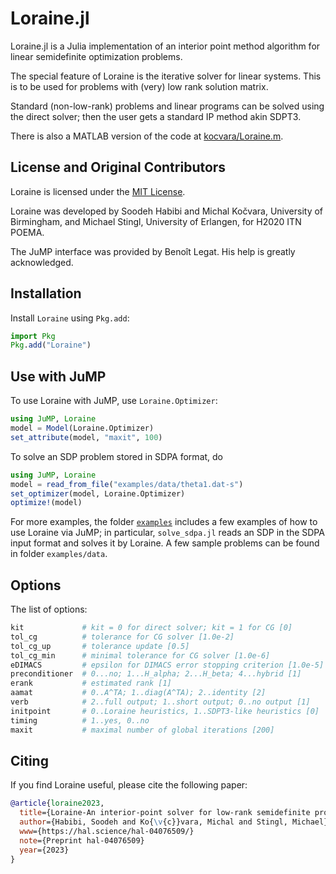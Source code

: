 # Loraine.jl

Loraine.jl is a Julia implementation of an interior point method algorithm for
linear semidefinite optimization problems. 

The special feature of Loraine is the iterative solver for linear systems. This
is to be used for problems with (very) low rank solution matrix.

Standard (non-low-rank) problems and linear programs can be solved using the
direct solver; then the user gets a standard IP method akin SDPT3.

There is also a MATLAB version of the code at [kocvara/Loraine.m](https://github.com/kocvara/Loraine.m).

## License and Original Contributors

Loraine is licensed under the [MIT License](https://github.com/kocvara/Loraine.jl/blob/main/LICENSE.md).

Loraine was developed by Soodeh Habibi and Michal Kočvara, University of
Birmingham, and Michael Stingl, University of Erlangen, for H2020 ITN POEMA. 

The JuMP interface was provided by Benoît Legat. His help is greatly
acknowledged.

## Installation 

Install `Loraine` using `Pkg.add`:
```julia
import Pkg
Pkg.add("Loraine")
```

## Use with JuMP

To use Loraine with JuMP, use `Loraine.Optimizer`:
```julia
using JuMP, Loraine
model = Model(Loraine.Optimizer)
set_attribute(model, "maxit", 100)
```

To solve an SDP problem stored in SDPA format, do
```julia
using JuMP, Loraine
model = read_from_file("examples/data/theta1.dat-s")
set_optimizer(model, Loraine.Optimizer)
optimize!(model)
```

For more examples, the folder [`examples`](https://github.com/kocvara/Loraine.jl/tree/main/examples)
includes a few examples of how to use Loraine via JuMP; in particular,
`solve_sdpa.jl` reads an SDP in the SDPA input format and solves it by Loraine.
A few sample problems can be found in folder `examples/data`.

## Options

The list of options:
```julia
kit             # kit = 0 for direct solver; kit = 1 for CG [0]
tol_cg          # tolerance for CG solver [1.0e-2]
tol_cg_up       # tolerance update [0.5]
tol_cg_min      # minimal tolerance for CG solver [1.0e-6]
eDIMACS         # epsilon for DIMACS error stopping criterion [1.0e-5]
preconditioner  # 0...no; 1...H_alpha; 2...H_beta; 4...hybrid [1]
erank           # estimated rank [1]
aamat           # 0..A^TA; 1..diag(A^TA); 2..identity [2]
verb            # 2..full output; 1..short output; 0..no output [1]
initpoint       # 0..Loraine heuristics, 1..SDPT3-like heuristics [0]
timing          # 1..yes, 0..no
maxit           # maximal number of global iterations [200]
```

## Citing

If you find Loraine useful, please cite the following paper:
```bibtex
@article{loraine2023,
  title={Loraine-An interior-point solver for low-rank semidefinite programming},
  author={Habibi, Soodeh and Ko{\v{c}}vara, Michal and Stingl, Michael},
  www={https://hal.science/hal-04076509/}
  note={Preprint hal-04076509}
  year={2023}
}
```
